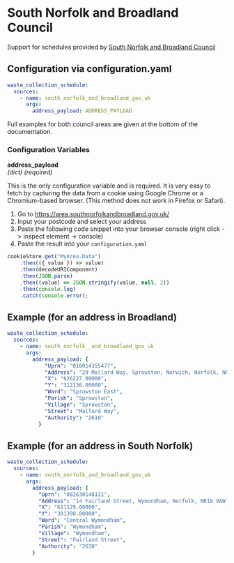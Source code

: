 # South Norfolk and Broadland Council

Support for schedules provided by [South Norfolk and Broadland Council](https://www.southnorfolkandbroadland.gov.uk/rubbish/find-bin-collection-day)

## Configuration via configuration.yaml

```yaml
waste_collection_schedule:
  sources:
    - name: south_norfolk_and_broadland_gov_uk
      args:
        address_payload: ADDRESS_PAYLOAD
```

Full examples for both council areas are given at the bottom of the documentation.

### Configuration Variables

**address_payload**<br/>
*(dict) (required)*

This is the only configuration variable and is required. It is very easy to fetch by capturing the data from a cookie using Google Chrome or a Chromium-based browser. (This method does not work in Firefox or Safari).
1. Go to https://area.southnorfolkandbroadland.gov.uk/
2. Input your postcode and select your address
3. Paste the following code snippet into your browser console (right click -> inspect element -> console)
4. Paste the result into your `configuration.yaml`

```js
cookieStore.get("MyArea.Data")
    .then(({ value }) => value)
    .then(decodeURIComponent)
    .then(JSON.parse)
    .then((value) => JSON.stringify(value, null, 2))
    .then(console.log)
    .catch(console.error);
```

## Example (for an address in Broadland)

```yaml
waste_collection_schedule:
  sources:
    - name: south_norfolk__and_broadland_gov_uk
      args:
        address_payload: {
            "Uprn": "010014355477",
            "Address": "29 Mallard Way, Sprowston, Norwich, Norfolk, NR7 8DN",
            "X": "626227.00000",
            "Y": "312136.00000",
            "Ward": "Sprowston East",
            "Parish": "Sprowston",
            "Village": "Sprowston",
            "Street": "Mallard Way",
            "Authority": "2610"
          }
```

## Example (for an address in South Norfolk)

```yaml
waste_collection_schedule:
  sources:
    - name: south_norfolk_and_broadland_gov_uk
      args:
        address_payload: {
          "Uprn": "002630148121",
          "Address": "14 Fairland Street, Wymondham, Norfolk, NR18 0AW",
          "X": "611129.00000",
          "Y": "301398.00000",
          "Ward": "Central Wymondham",
          "Parish": "Wymondham",
          "Village": "Wymondham",
          "Street": "Fairland Street",
          "Authority": "2630"
        }
```
